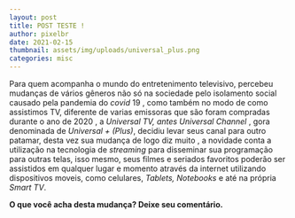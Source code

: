```yaml
---
layout: post
title: POST TESTE !
author: pixelbr
date: 2021-02-15 
thumbnail: assets/img/uploads/universal_plus.png
categories: misc
---
```



Para quem acompanha o mundo do entretenimento televisivo, percebeu mudanças de vários gêneros não só na sociedade pelo isolamento social causado pela pandemia do *covid* 19 , como também no modo de como assistimos  TV, diferente de varias emissoras que são foram compradas durante o ano de 2020 , a *Universal TV,* *antes Universal* *Channel* , gora denominada de *Universal + (Plus)*, decidiu levar seus canal para outro patamar,  desta vez sua mudança de logo diz muito , a novidade conta a utilização na tecnologia de *streaming* para disseminar sua programação para outras telas, isso mesmo, seus filmes e seriados favoritos poderão ser assistidos em qualquer lugar e momento através da internet utilizando dispositivos moveis, como celulares, *Tablets,* *Notebooks* e até na própria *Smart TV*. 


  **O que você acha desta mudança? Deixe seu comentário.**
